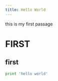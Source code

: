 ```yaml
---
title: Hello World
---
```

this is my first passage

# FIRST

## first

```python
print 'hello world'
```